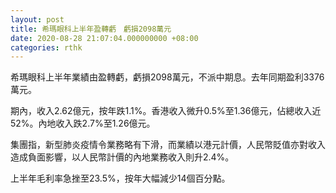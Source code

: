 ```yaml
---
layout: post
title: 希瑪眼科上半年盈轉虧　虧損2098萬元
date: 2020-08-28 21:07:04.000000000 +08:00
categories: rthk
---
```


希瑪眼科上半年業績由盈轉虧，虧損2098萬元，不派中期息。去年同期盈利3376萬元。

期內，收入2.62億元，按年跌1.1%。香港收入微升0.5%至1.36億元，佔總收入近52%。內地收入跌2.7%至1.26億元。

集團指，新型肺炎疫情令業務略有下滑，而業績以港元計價，人民幣貶值亦對收入造成負面影響，以人民幣計價的內地業務收入則升2.4%。

上半年毛利率急挫至23.5%，按年大幅減少14個百分點。
